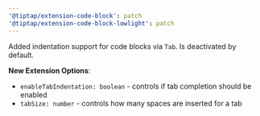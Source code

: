```yaml
---
'@tiptap/extension-code-block': patch
'@tiptap/extension-code-block-lowlight': patch
---
```


Added indentation support for code blocks via `Tab`. Is deactivated by default.

**New Extension Options**:
- `enableTabIndentation: boolean` - controls if tab completion should be enabled
- `tabSize: number` - controls how many spaces are inserted for a tab
